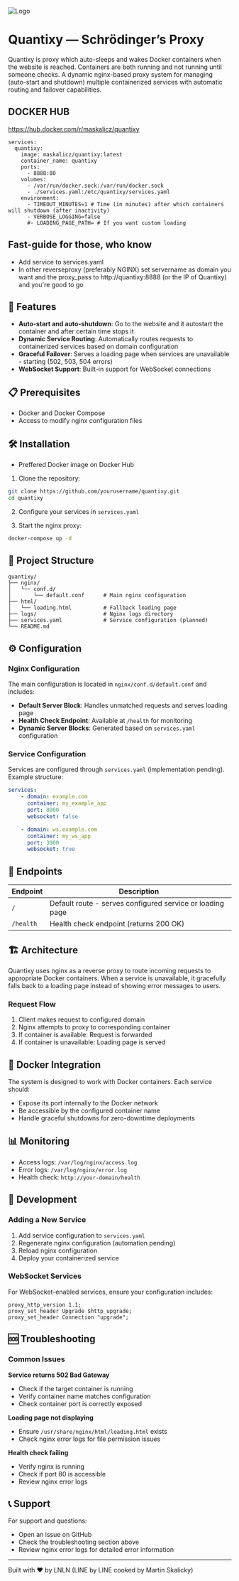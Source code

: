 ![Logo](github/logo.png)
# Quantixy — Schrödinger’s Proxy
Quantixy is proxy which auto-sleeps and wakes Docker containers when the website is reached. Containers are both running and not running until someone checks. A dynamic nginx-based proxy system for managing (auto-start and shutdown) multiple containerized services with automatic routing and failover capabilities.

## DOCKER HUB
https://hub.docker.com/r/maskalicz/quantixy

```
services:
  quantixy:
    image: maskalicz/quantixy:latest
    container_name: quantixy
    ports:
      - 8888:80
    volumes:
      - /var/run/docker.sock:/var/run/docker.sock
      - ./services.yaml:/etc/quantixy/services.yaml
    environment:
      - TIMEOUT_MINUTES=1 # Time (in minutes) after which containers will shutdown (after inactivity)
      - VERBOSE_LOGGING=false
      #- LOADING_PAGE_PATH= # If you want custom loading 
```

## Fast-guide for those, who know
-   Add service to services.yaml
-   In other reverseproxy (preferably NGINX) set servername as domain you want and the proxy_pass to http://quantixy:8888 (or the IP of Quantixy) and you're good to go

## 🚀 Features

-   **Auto-start and auto-shutdown**: Go to the website and it autostart the container and after certain time stops it
-   **Dynamic Service Routing**: Automatically routes requests to containerized services based on domain configuration
-   **Graceful Failover**: Serves a loading page when services are unavailable - starting (502, 503, 504 errors)
-   **WebSocket Support**: Built-in support for WebSocket connections

## 📋 Prerequisites

-   Docker and Docker Compose
-   Access to modify nginx configuration files

## 🛠️ Installation

-   Preffered Docker image on Docker Hub

1. Clone the repository:

```bash
git clone https://github.com/yourusername/quantixy.git
cd quantixy
```

2. Configure your services in `services.yaml`

3. Start the nginx proxy:

```bash
docker-compose up -d
```

## 📁 Project Structure

```
quantixy/
├── nginx/
│   └── conf.d/
│       └── default.conf      # Main nginx configuration
├── html/
│   └── loading.html          # Fallback loading page
├── logs/                     # Nginx logs directory
├── services.yaml             # Service configuration (planned)
└── README.md
```

## ⚙️ Configuration

### Nginx Configuration

The main configuration is located in `nginx/conf.d/default.conf` and includes:

-   **Default Server Block**: Handles unmatched requests and serves loading page
-   **Health Check Endpoint**: Available at `/health` for monitoring
-   **Dynamic Server Blocks**: Generated based on `services.yaml` configuration

### Service Configuration

Services are configured through `services.yaml` (implementation pending). Example structure:

```yaml
services:
    - domain: example.com
      container: my_example_app
      port: 8000
      websocket: false

    - domain: ws.example.com
      container: my_ws_app
      port: 3000
      websocket: true
```

## 🔗 Endpoints

| Endpoint  | Description                                               |
| --------- | --------------------------------------------------------- |
| `/`       | Default route - serves configured service or loading page |
| `/health` | Health check endpoint (returns 200 OK)                    |

## 🏗️ Architecture

Quantixy uses nginx as a reverse proxy to route incoming requests to appropriate Docker containers. When a service is unavailable, it gracefully falls back to a loading page instead of showing error messages to users.

### Request Flow

1. Client makes request to configured domain
2. Nginx attempts to proxy to corresponding container
3. If container is available: Request is forwarded
4. If container is unavailable: Loading page is served

## 🐳 Docker Integration

The system is designed to work with Docker containers. Each service should:

-   Expose its port internally to the Docker network
-   Be accessible by the configured container name
-   Handle graceful shutdowns for zero-downtime deployments

## 📊 Monitoring

-   Access logs: `/var/log/nginx/access.log`
-   Error logs: `/var/log/nginx/error.log`
-   Health check: `http://your-domain/health`

## 🔧 Development

### Adding a New Service

1. Add service configuration to `services.yaml`
2. Regenerate nginx configuration (automation pending)
3. Reload nginx configuration
4. Deploy your containerized service

### WebSocket Services

For WebSocket-enabled services, ensure your configuration includes:

```nginx
proxy_http_version 1.1;
proxy_set_header Upgrade $http_upgrade;
proxy_set_header Connection "upgrade";
```

## 🆘 Troubleshooting

### Common Issues

**Service returns 502 Bad Gateway**

-   Check if the target container is running
-   Verify container name matches configuration
-   Check container port is correctly exposed

**Loading page not displaying**

-   Ensure `/usr/share/nginx/html/loading.html` exists
-   Check nginx error logs for file permission issues

**Health check failing**

-   Verify nginx is running
-   Check if port 80 is accessible
-   Review nginx error logs

## 📞 Support

For support and questions:

-   Open an issue on GitHub
-   Check the troubleshooting section above
-   Review nginx error logs for detailed error information

---

Built with ❤️ by LNLN (LINE by LINE cooked by Martin Skalicky)
